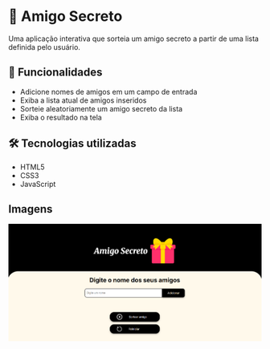 # 🎁 Amigo Secreto

Uma aplicação interativa que sorteia um amigo secreto a partir de uma lista definida pelo usuário.

## 🚀 Funcionalidades

- Adicione nomes de amigos em um campo de entrada
- Exiba a lista atual de amigos inseridos
- Sorteie aleatoriamente um amigo secreto da lista
- Exiba o resultado na tela

## 🛠️ Tecnologias utilizadas

- HTML5
- CSS3
- JavaScript

## Imagens

<img src='./assets/app-amigo-secreto.png' alt='Imagem da aplicação' >
